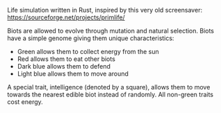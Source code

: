 Life simulation written in Rust, inspired by this very old screensaver: https://sourceforge.net/projects/primlife/

Biots are allowed to evolve through mutation and natural selection.
Biots have a simple genome giving them unique characteristics:
  - Green allows them to collect energy from the sun
  - Red allows them to eat other biots
  - Dark blue allows them to defend
  - Light blue allows them to move around

A special trait, intelligence (denoted by a square), allows them to move towards the nearest edible biot instead of randomly.
All non-green traits cost energy.
